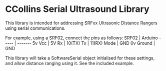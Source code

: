 # CCollins Serial Ultrasound Library

This library is intended for addressing SRFxx Ultrasonic Distance Rangers using
serial communications.

For example, using a SRF02, connect the pins as follows:
SRF02 | Arduino
----- | -------
5v Vcc | 5V
Rx | 10(TX)
Tx | 11(RX)
Mode | GND
0v Ground | GND

This library will take a SoftwareSerial object initialised for these settings, 
and allow distance ranging using it.  See the included example.

